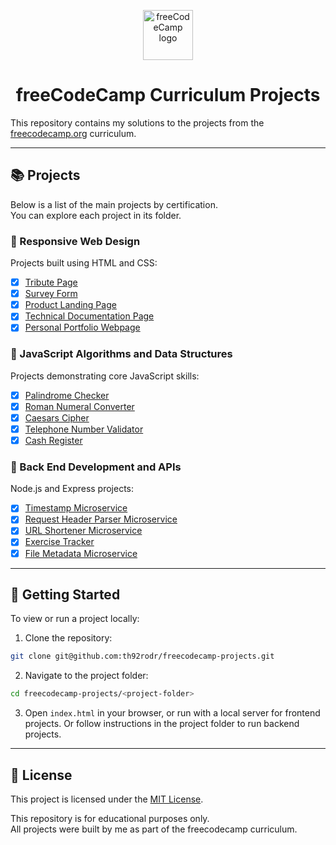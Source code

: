 <p align="center">
  <a href="https://www.freecodecamp.org/">
    <img src="https://design-style-guide.freecodecamp.org/downloads/fcc_primary_small.svg" alt="freeCodeCamp logo" height="80">
  </a>
</p>

<h1 align="center">freeCodeCamp Curriculum Projects</h1>

This repository contains my solutions to the projects from the [freecodecamp.org](https://www.freecodecamp.org/) curriculum.

---

## 📚 Projects

Below is a list of the main projects by certification.  
You can explore each project in its folder.

### 🔹 Responsive Web Design
Projects built using HTML and CSS:
- [x] [Tribute Page](https://github.com/th92rodr/freecodecamp-projects/tree/master/responsive-web-design/tribute-page)
- [x] [Survey Form](https://github.com/th92rodr/freecodecamp-projects/tree/master/responsive-web-design/survey-form)
- [x] [Product Landing Page](https://github.com/th92rodr/freecodecamp-projects/tree/master/responsive-web-design/product-landing-page)
- [x] [Technical Documentation Page](https://github.com/th92rodr/freecodecamp-projects/tree/master/responsive-web-design/technical-documentation-page)
- [x] [Personal Portfolio Webpage](https://github.com/th92rodr/freecodecamp-projects/tree/master/responsive-web-design/personal-portfolio-page)

### 🔹 JavaScript Algorithms and Data Structures
Projects demonstrating core JavaScript skills:
- [x] [Palindrome Checker](https://github.com/th92rodr/freecodecamp-projects/blob/master/javascript-algorithms-and-data-structures/palindrome-checker.js)
- [x] [Roman Numeral Converter](https://github.com/th92rodr/freecodecamp-projects/blob/master/javascript-algorithms-and-data-structures/roman-numeral-converter.js)
- [x] [Caesars Cipher](https://github.com/th92rodr/freecodecamp-projects/blob/master/javascript-algorithms-and-data-structures/caesars-cipher.js)
- [x] [Telephone Number Validator](https://github.com/th92rodr/freecodecamp-projects/blob/master/javascript-algorithms-and-data-structures/phone-number-validator.js)
- [x] [Cash Register](https://github.com/th92rodr/freecodecamp-projects/blob/master/javascript-algorithms-and-data-structures/check-cash-register.js)

### 🔹 Back End Development and APIs
Node.js and Express projects:
- [x] [Timestamp Microservice](https://github.com/th92rodr/timestamp-microservice)
- [x] [Request Header Parser Microservice](https://github.com/th92rodr/request-header-parser-microservice)
- [x] [URL Shortener Microservice](https://github.com/th92rodr/url-shortener-microservice)
- [x] [Exercise Tracker](https://github.com/th92rodr/exercise-tracker-microservice)
- [x] [File Metadata Microservice](https://github.com/th92rodr/file-metadata-microservice)

---

## 🚀 Getting Started

To view or run a project locally:

1. Clone the repository:
```bash
git clone git@github.com:th92rodr/freecodecamp-projects.git
```

2. Navigate to the project folder:
```bash
cd freecodecamp-projects/<project-folder>
```

3. Open `index.html` in your browser, or run with a local server for frontend projects.
Or follow instructions in the project folder to run backend projects.

---

## 📜 License

This project is licensed under the [MIT License](LICENSE.md).

This repository is for educational purposes only.  
All projects were built by me as part of the freecodecamp curriculum.
